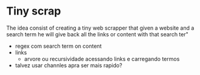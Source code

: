 # Tiny scrap

The idea consist of creating a tiny web scrapper that given a website and a search term he will give back all the links or content with that search ter"

- regex com search term on content
- links
  - arvore ou recursividade acessando links e carregando termos
- talvez usar channles apra ser mais rapido?
